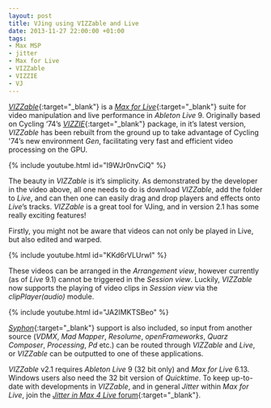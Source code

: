```yaml
---
layout: post
title: VJing using VIZZable and Live
date: 2013-11-27 22:00:00 +01:00
tags:
- Max MSP
- jitter
- Max for Live
- VIZZable
- VIZZIE
- VJ
---
```

[*VIZZable*](http://vizzable.zeal.co/){:target="_blank"} is a [*Max for Live*](https://www.ableton.com/en/live/max-for-live/){:target="_blank"} suite for video manipulation and live performance in *Ableton Live* 9. Originally based on Cycling ‘74’s [*VIZZIE*](https://cycling74.com/2010/11/19/introducing-vizzie/){:target="_blank"} package, in it’s latest version, *VIZZable* has been rebuilt from the ground up to take advantage of Cycling '74’s new environment *Gen*, facilitating very fast and efficient video processing on the GPU.

{% include youtube.html id="I9WJr0nvCiQ" %}

The beauty in *VIZZable* is it’s simplicity. As demonstrated by the developer in the video above, all one needs to do is download *VIZZable*, add the folder to *Live*, and can then one can easily drag and drop players and effects onto *Live*’s tracks. *VIZZable* is a great tool for VJing, and in version 2.1 has some really exciting features!

Firstly, you might not be aware that videos can not only be played in Live, but also edited and warped.

{% include youtube.html id="KKd6rVLUrwI" %}

These videos can be arranged in the *Arrangement view*, however currently (as of *Live* 9.1) cannot be triggered in the *Session view*. Luckily, *VIZZable* now supports the playing of video clips in *Session view* via the *clipPlayer(audio)* module.

{% include youtube.html id="JA2IMKTSBeo" %}

[*Syphon*](http://syphon.v002.info/){:target="_blank"} support is also included, so input from another source (*VDMX*, *Mad Mapper*, *Resolume*, *openFrameworks*, *Quarz Composer*, *Processing*, *Pd* etc.) can be routed through *VIZZable* and *Live*, or *VIZZable* can be outputted to one of these applications.

*VIZZable* v2.1 requires *Ableton Live* 9 (32 bit only) and *Max for Live* 6.13.  Windows users also need the 32 bit version of *Quicktime*. To keep up-to-date with developments in *VIZZable*, and in general *Jitter* within *Max for Live*, join the [*Jitter in Max 4 Live* forum](https://groups.google.com/forum/#!forum/jitterinmax4live-){:target="_blank"}.
